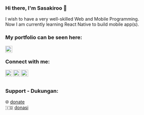 ### Hi there, I'm Sasakiroo 👋

I wish to have a very well-skilled Web and Mobile Programming.
<br>
Now I am currently learning React Native to build mobile app(s).

### My portfolio can be seen here: <br>
[<img align="left" alt="sasakiroo | Website" width="22px" src="https://cdn.jsdelivr.net/npm/boxicons@2.1.2/svg/regular/bx-globe.svg" />][Website]
<br>

### Connect with me:

[<img align="left" alt="sasakiroo | Instagram" width="22px" src="https://cdn.jsdelivr.net/npm/simple-icons@v3/icons/instagram.svg" />][instagram]
[<img align="left" alt="sasakiroo | Youtube" width="22px" src="https://cdn.jsdelivr.net/npm/simple-icons@v3/icons/youtube.svg" />][youtube]
[<img align="left" alt="sasakiroo | Tiktok" width="22px" src="https://cdn.jsdelivr.net/npm/simple-icons@v3/icons/tiktok.svg" />][tiktok]


<br> <br>

### Support - Dukungan:

🌐  [donate]
<br>
🇮🇩  [donasi]



[donasi]: https://saweria.co/sasakiroo
[donate]: https://paypal.me/sasakiroo
[youtube]: https://www.youtube.com/channel/UCze-cYXPTvZtiKSaJ0BR5Yg
[instagram]: https://instagram.com/sasakiroo___
[tiktok]: tiktok.com/@boringcodes
[Website]: https://sasakiroo.tech
